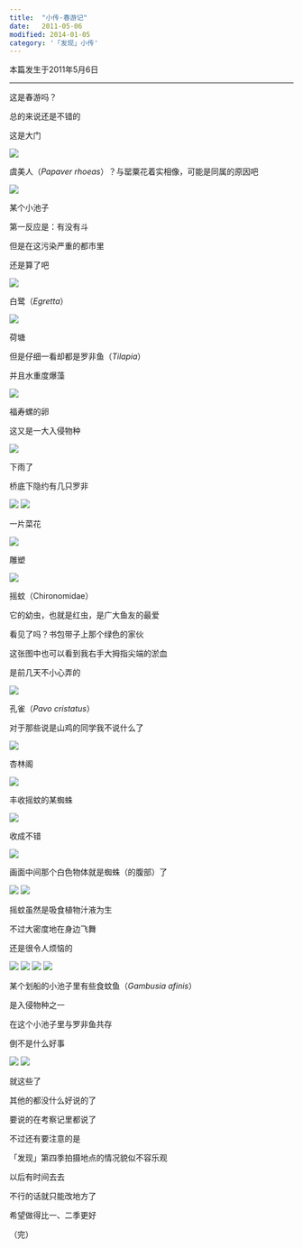 ```yaml
---
title:  "小传·春游记"
date:   2011-05-06
modified: 2014-01-05
category: '「发现」小传'
---
```


本篇发生于2011年5月6日

---

这是春游吗？

总的来说还是不错的

这是大门

<img class='disc' src='https://i.postimg.cc/mgxW34cs/10.jpg'>

虞美人（<i>Papaver rhoeas</i>）？与罂粟花着实相像，可能是同属的原因吧

<img class='disc' src='https://i.postimg.cc/zvL4W28v/11.jpg'>

某个小池子

第一反应是：有没有斗

但是在这污染严重的都市里

还是算了吧

<img class='disc' src='https://i.postimg.cc/rmwByFHS/12.jpg'>

白鹭（<i>Egretta</i>）

<img class='disc' src='https://i.postimg.cc/28LfBySG/13.jpg'>

荷塘

但是仔细一看却都是罗非鱼（<i>Tilapia</i>）

并且水重度爆藻

<img class='disc' src='https://i.postimg.cc/pTcgmMN3/14.jpg'>

福寿螺的卵

这又是一大入侵物种

<img class='disc' src='https://i.postimg.cc/JzbVPFJB/15.jpg'>

下雨了

桥底下隐约有几只罗非

<img class='disc' src='https://i.postimg.cc/d0wMX9mN/16.jpg'>

<img class='disc' src='https://i.postimg.cc/g0s9P6gz/17.jpg'>

一片菜花

<img class='disc' src='https://i.postimg.cc/L8FGYV74/18.jpg'>

雕塑

<img class='disc' src='https://i.postimg.cc/h4wkgn1d/19.jpg'>

摇蚊（Chironomidae）

它的幼虫，也就是红虫，是广大鱼友的最爱

看见了吗？书包带子上那个绿色的家伙

这张图中也可以看到我右手大拇指尖端的淤血

是前几天不小心弄的

<img class='disc' src='https://i.postimg.cc/90vKBPQp/20.jpg'>

孔雀（<i>Pavo cristatus</i>）

对于那些说是山鸡的同学我不说什么了

<img class='disc' src='https://i.postimg.cc/zXg9GQxP/21.jpg'>

杏林阁

<img class='disc' src='https://i.postimg.cc/tg2ccGg7/22.jpg'>

丰收摇蚊的某蜘蛛

<img class='disc' src='https://i.postimg.cc/6pVgdvJr/23.jpg'>

收成不错

<img class='disc' src='https://i.postimg.cc/YSpV8CMJ/24.jpg'>

画面中间那个白色物体就是蜘蛛（的腹部）了

<img class='disc' src='https://i.postimg.cc/pTrSbc9C/25.jpg'>

<img class='disc' src='https://i.postimg.cc/6qG1T7fG/26.jpg'>

摇蚊虽然是吸食植物汁液为生

不过大密度地在身边飞舞

还是很令人烦恼的

<img class='disc' src='https://i.postimg.cc/G2f5cPGC/27.jpg'>

<img class='disc' src='https://i.postimg.cc/05M87ct7/28.jpg'>

<img class='disc' src='https://i.postimg.cc/0rRXS8VX/29.jpg'>

<img class='disc' src='https://i.postimg.cc/JzqmRgnC/30.jpg'>

某个划船的小池子里有些食蚊鱼（<i>Gambusia afinis</i>）

是入侵物种之一

在这个小池子里与罗非鱼共存

倒不是什么好事

<img class='disc' src='https://i.postimg.cc/9QVC5VcB/31.jpg'>

<img class='disc' src='https://i.postimg.cc/dQbJ6rXp/32.jpg'>

就这些了

其他的都没什么好说的了

要说的在考察记里都说了

不过还有要注意的是

「发现」第四季拍摄地点的情况貌似不容乐观

以后有时间去去

不行的话就只能改地方了

希望做得比一、二季更好

（完）
